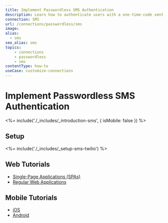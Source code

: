 ```yaml
---
title: Implement Passwordless SMS Authentication
description: Learn how to authenticate users with a one-time-code sent by SMS.
connection: SMS
url: /connections/passwordless/sms
image:
alias:
  - sms
seo_alias: sms
topics:
    - connections
    - passwordless
    - sms
contentType: how-to
useCase: customize-connections
---
```


# Implement Passwordless SMS Authentication

<%= include('./_includes/_introduction-sms', { isMobile: false }) %>

## Setup

<%= include('./_includes/_setup-sms-twilio') %>

## Web Tutorials

- [Single-Page Applications (SPAs)](/connections/passwordless/spa-sms)
- [Regular Web Applications](/connections/passwordless/regular-web-app-sms)

## Mobile Tutorials

 - [iOS](/connections/passwordless/ios-sms-swift)
 - [Android](/connections/passwordless/android-sms)

